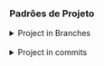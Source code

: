 ### Padrôes de Projeto
<details>
  <summary>Project in Branches</summary>
  <br />

```
feature (new feature)
```
```
fix (bug fix)
```
```
hotflix (bug fix in production)
```
```
release (bug fixes before merging into production)
```
</details>

<br />

<details>
  <summary>Project in commits</summary>
  <br />

```
feat (new feature)
```
```
fix (a bug fix)
```
```
style (changes styles)
```
```
refactor (fixes bugs in features)
```
```
test (added test)
```
```
chore (install tools and configs)
```
</details>

<br />


